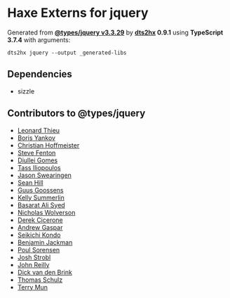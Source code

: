 # Haxe Externs for jquery

Generated from **[@types/jquery v3.3.29](https://github.com/DefinitelyTyped/DefinitelyTyped#readme)** by **[dts2hx](https://github.com/haxiomic/dts2hx) 0.9.1** using **TypeScript 3.7.4** with arguments:

	dts2hx jquery --output _generated-libs

## Dependencies
- sizzle

## Contributors to @types/jquery
- [Leonard Thieu](https://github.com/leonard-thieu)
- [Boris Yankov](https://github.com/borisyankov)
- [Christian Hoffmeister](https://github.com/choffmeister)
- [Steve Fenton](https://github.com/Steve-Fenton)
- [Diullei Gomes](https://github.com/Diullei)
- [Tass Iliopoulos](https://github.com/tasoili)
- [Jason Swearingen](https://github.com/jasons-novaleaf)
- [Sean Hill](https://github.com/seanski)
- [Guus Goossens](https://github.com/Guuz)
- [Kelly Summerlin](https://github.com/ksummerlin)
- [Basarat Ali Syed](https://github.com/basarat)
- [Nicholas Wolverson](https://github.com/nwolverson)
- [Derek Cicerone](https://github.com/derekcicerone)
- [Andrew Gaspar](https://github.com/AndrewGaspar)
- [Seikichi Kondo](https://github.com/seikichi)
- [Benjamin Jackman](https://github.com/benjaminjackman)
- [Poul Sorensen](https://github.com/s093294)
- [Josh Strobl](https://github.com/JoshStrobl)
- [John Reilly](https://github.com/johnnyreilly)
- [Dick van den Brink](https://github.com/DickvdBrink)
- [Thomas Schulz](https://github.com/King2500)
- [Terry Mun](https://github.com/terrymun)
